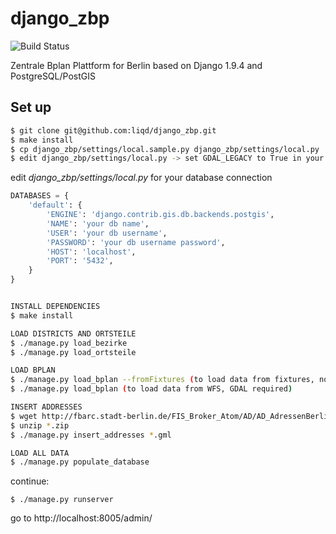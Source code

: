 # django_zbp

![Build Status](https://github.com/liqd/a4-meinberlin/actions/workflows/django.yml/badge.svg)

Zentrale Bplan Plattform for Berlin based on Django 1.9.4 and PostgreSQL/PostGIS


## Set up

``` bash
$ git clone git@github.com:liqd/django_zbp.git
$ make install
$ cp django_zbp/settings/local.sample.py django_zbp/settings/local.py
$ edit django_zbp/settings/local.py -> set GDAL_LEGACY to True in your local settings if GDAL <= 1.10
```

edit *django_zbp/settings/local.py* for your database connection

``` python
DATABASES = {
    'default': {
        'ENGINE': 'django.contrib.gis.db.backends.postgis',
        'NAME': 'your db name',
        'USER': 'your db username',
        'PASSWORD': 'your db username password',
        'HOST': 'localhost',
        'PORT': '5432',
    }
}
```

``` bash

INSTALL DEPENDENCIES
$ make install

LOAD DISTRICTS AND ORTSTEILE
$ ./manage.py load_bezirke
$ ./manage.py load_ortsteile

LOAD BPLAN
$ ./manage.py load_bplan --fromFixtures (to load data from fixtures, no GDAL required)
$ ./manage.py load_bplan (to load data from WFS, GDAL required)

INSERT ADDRESSES
$ wget http://fbarc.stadt-berlin.de/FIS_Broker_Atom/AD/AD_AdressenBerlin.zip
$ unzip *.zip
$ ./manage.py insert_addresses *.gml

LOAD ALL DATA
$ ./manage.py populate_database

```

continue:
```
$ ./manage.py runserver
```

go to http://localhost:8005/admin/
